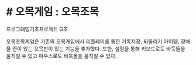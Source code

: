 # # 오목게임 : 오목조목
프로그래밍기초프로젝트 G조

오목조목게임은 기존의 오목게임에서 리플레이를 통한 기록저장, 되돌리기 아이템, 장애물 칸이 있는 오목판이 있는 기능을 추가했다.
또한, 설정을 통해 키보드로도 바둑둘을 움직일 수 있고 마우스로도 바둑돌을 움직일 수 있다.
